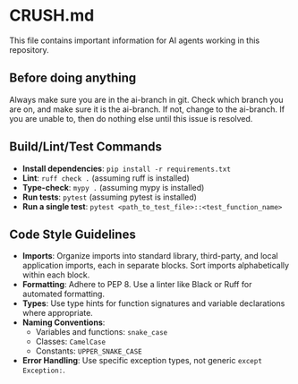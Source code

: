 # CRUSH.md

This file contains important information for AI agents working in this repository.

## Before doing anything

Always make sure you are in the ai-branch in git. Check which branch you are on, and make sure it is the ai-branch. If not, change to the ai-branch. If you are unable to, then do nothing else until this issue is resolved.



















## Build/Lint/Test Commands

- **Install dependencies**: `pip install -r requirements.txt`
- **Lint**: `ruff check .` (assuming ruff is installed)
- **Type-check**: `mypy .` (assuming mypy is installed)
- **Run tests**: `pytest` (assuming pytest is installed)
- **Run a single test**: `pytest <path_to_test_file>::<test_function_name>`

## Code Style Guidelines

- **Imports**: Organize imports into standard library, third-party, and local application imports, each in separate blocks. Sort imports alphabetically within each block.
- **Formatting**: Adhere to PEP 8. Use a linter like Black or Ruff for automated formatting.
- **Types**: Use type hints for function signatures and variable declarations where appropriate.
- **Naming Conventions**:
    - Variables and functions: `snake_case`
    - Classes: `CamelCase`
    - Constants: `UPPER_SNAKE_CASE`
- **Error Handling**: Use specific exception types, not generic `except Exception:`.
